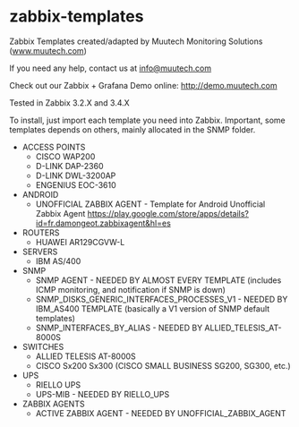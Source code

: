 # zabbix-templates
Zabbix Templates created/adapted by Muutech Monitoring Solutions (www.muutech.com)

If you need any help, contact us at info@muutech.com

Check out our Zabbix + Grafana Demo online: http://demo.muutech.com

Tested in Zabbix 3.2.X and 3.4.X

To install, just import each template you need into Zabbix. Important, some templates depends on others, mainly allocated in the SNMP folder.

* ACCESS POINTS
  * CISCO WAP200
  * D-LINK DAP-2360
  * D-LINK DWL-3200AP
  * ENGENIUS EOC-3610
* ANDROID
  * UNOFFICIAL ZABBIX AGENT - Template for Android Unofficial Zabbix Agent https://play.google.com/store/apps/details?id=fr.damongeot.zabbixagent&hl=es
* ROUTERS
  * HUAWEI AR129CGVW-L
* SERVERS
  * IBM AS/400
* SNMP
  * SNMP AGENT - NEEDED BY ALMOST EVERY TEMPLATE (includes ICMP monitoring, and notification if SNMP is down)
  * SNMP_DISKS_GENERIC_INTERFACES_PROCESSES_V1 - NEEDED BY IBM_AS400 TEMPLATE (basically a V1 version of SNMP default templates)
  * SNMP_INTERFACES_BY_ALIAS - NEEDED BY ALLIED_TELESIS_AT-8000S
* SWITCHES
  * ALLIED TELESIS AT-8000S
  * CISCO Sx200 Sx300 (CISCO SMALL BUSINESS SG200, SG300, etc.)
* UPS
  * RIELLO UPS
  * UPS-MIB - NEEDED BY RIELLO_UPS
* ZABBIX AGENTS
  * ACTIVE ZABBIX AGENT - NEEDED BY UNOFFICIAL_ZABBIX_AGENT
